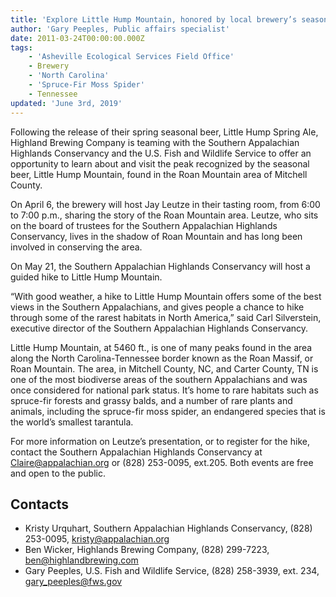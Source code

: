 ```yaml
---
title: 'Explore Little Hump Mountain, honored by local brewery’s seasonal beer'
author: 'Gary Peeples, Public affairs specialist'
date: 2011-03-24T00:00:00.000Z
tags:
    - 'Asheville Ecological Services Field Office'
    - Brewery
    - 'North Carolina'
    - 'Spruce-Fir Moss Spider'
    - Tennessee
updated: 'June 3rd, 2019'
---
```


Following the release of their spring seasonal beer, Little Hump Spring Ale, Highland Brewing Company is teaming with the Southern Appalachian Highlands Conservancy and the U.S. Fish and Wildlife Service to offer an opportunity to learn about and visit the peak recognized by the seasonal beer, Little Hump Mountain, found in the Roan Mountain area of Mitchell County.

On April 6, the brewery will host Jay Leutze in their tasting room, from 6:00 to 7:00 p.m., sharing the story of the Roan Mountain area. Leutze, who sits on the board of trustees for the Southern Appalachian Highlands Conservancy, lives in the shadow of Roan Mountain and has long been involved in conserving the area.

On May 21, the Southern Appalachian Highlands Conservancy will host a guided hike to Little Hump Mountain.

“With good weather, a hike to Little Hump Mountain offers some of the best views in the Southern Appalachians, and gives people a chance to hike through some of the rarest habitats in North America,” said Carl Silverstein, executive director of the Southern Appalachian Highlands Conservancy.

Little Hump Mountain, at 5460 ft., is one of many peaks  found in the area along the North Carolina-Tennessee border known as the Roan Massif, or Roan Mountain. The area, in Mitchell County, NC, and Carter County, TN is one of the most biodiverse areas of the southern Appalachians and was once considered for national park status. It’s home to rare habitats such as spruce-fir forests and grassy balds, and a number of rare plants and animals, including the spruce-fir moss spider, an endangered species that is the world’s smallest tarantula.

For more information on Leutze’s presentation, or to register for the hike, contact the Southern Appalachian Highlands Conservancy at Claire@appalachian.org or (828) 253-0095, ext.205. Both events are free and open to the public.

## Contacts

- Kristy Urquhart, Southern Appalachian Highlands Conservancy, (828) 253-0095, [kristy@appalachian.org](mailto:kristy@appalachian.org)
- Ben Wicker, Highlands Brewing Company, (828) 299-7223, [ben@highlandbrewing.com](mailto:ben@highlandbrewing.com)
- Gary Peeples, U.S. Fish and Wildlife Service, (828) 258-3939, ext. 234, [gary_peeples@fws.gov](mailto:gary_peeples@fws.gov)